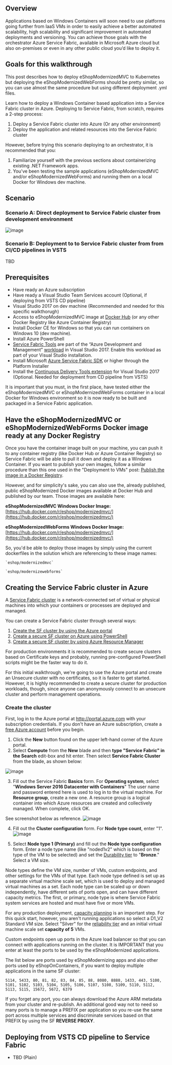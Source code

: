 ##  Overview
Applications based on Windows Containers will soon need to use platforms going further from IaaS VMs in order to easily achieve a better automated scalability, high scalability and significant improvement in automated deployments and versioning. You can achieve those goals with the orchestrator Azure Service Fabric, available in Microsoft Azure cloud but also on-premises or even in any other public cloud you’d like to deploy it.

##  Goals for this walkthrough
This post describes how to deploy eShopModernizedMVC to Kubernetes but deploying the eShopModernizedWebForms should be pretty similar, so you can use almost the same procedure but using different deployment .yml files.

Learn how to deploy a Windows Container based application into a Service Fabric cluster in Azure. Deploying to Service Fabric, from scratch, requires a 2-step process:
1. Deploy a Service Fabric cluster into Azure (Or any other environment)
2. Deploy the application and related resources into the Service Fabric cluster

However, before trying this scenario deploying to an orchestrator, it is recommended that you:
1. Familiarize yourself with the previous sections about containerizing existing .NET Framework apps.
2. You’ve been testing the sample applications (eShopModernizedMVC and/or eShopModernizedWebForms) and running them on a local Docker for Windows dev machine.

##  Scenario

### Scenario A: Direct deployment to Service Fabric cluster from development environment
![image](https://user-images.githubusercontent.com/1712635/30446445-094e998a-993e-11e7-96d8-ed1dd9fef142.png)

### Scenario B: Deployment to to Service Fabric cluster from from CI/CD pipelines in VSTS

TBD


## Prerequisites
- Have ready an Azure subscription
- Have ready a Visual Studio Team Services account (Optional, if deploying from VSTS CD pipeline)
- Visual Studio 2017 on dev machine (Recommended and needed for this specific walkthorugh)
- Access to eShopModernizedMVC image at [Docker Hub](https://hub.docker.com/) (or any other Docker Registry like Azure Container Registry)
- Install Docker CE for Windows so that you can run containers on Windows 10 (dev machine).
- Install Azure PowerShell
- [Service Fabric Tools](https://blogs.msdn.microsoft.com/azureservicefabric/2017/03/17/visual-studio-2017-and-service-fabric-tools/) are part of the “Azure Development and Management” [workload](https://www.visualstudio.com/vs/visual-studio-workloads/) in Visual Studio 2017. Enable this workload as part of your Visual Studio installation.
- Install Microsoft [Azure Service Fabric SDK](http://www.microsoft.com/web/handlers/webpi.ashx?command=getinstallerredirect&appid=MicrosoftAzure-ServiceFabric-CoreSDK) or higher through the Platform Installer
- Install the [Continuous Delivery Tools extension](https://aka.ms/cd4vs) for Visual Studio 2017 (Optional. Needed for deployment from CD pipeline from VSTS)

It is important that you must, in the first place, have tested either the eShopModernizedMVC or eShopModernizedWebForms container in a local Docker for Windows environment so it is now ready to be built and packaged in a Service Fabric application.

## Have the eShopModernizedMVC or eShopModernizedWebForms Docker image ready at any Docker Registry

Once you have the container image built on your machine, you can push it to any container registry (like Docker Hub or Azure Container Registry) so Service Fabric will be able to pull it down and deploy it as a Windows Container.
If you want to publish your own images, follow a similar procedure than this one used in the "Deployment to VMs" post: [Publish the image in a Docker Registry](https://github.com/dotnet-architecture/eShopModernizing/wiki/03.-How-to-deploy-your-Windows-Containers-based-app-into-Azure-VMs-(Including-CI-CD)#publish-the-image-in-a-docker-registry-docker-hub-of-azure-container-registry).

However, and for simplicity's sake, you can also use the, already published, public eShopModernized Docker images available at Docker Hub and published by our team. Those images are available here:

**eShopModernizedMVC Windows Docker Image:** [https://hub.docker.com/r/eshop/modernizedmvc/](https://hub.docker.com/r/eshop/modernizedmvc/) 

**eShopModernizedWebForms Windows Docker Image:** [https://hub.docker.com/r/eshop/modernizedmvc/](https://hub.docker.com/r/eshop/modernizedmvc/) 

So, you'd be able to deploy those images by simply using the current dockerfiles in the solution which are referencing to these image names:

    `eshop/modernizedmvc`

    `eshop/modernizewebforms`

## Creating the Service Fabric cluster in Azure

A [Service Fabric cluster](https://docs.microsoft.com/en-us/azure/service-fabric/service-fabric-deploy-anywhere) is a network-connected set of virtual or physical machines into which your containers or processes are deployed and managed.

You can create a Service Fabric cluster through several ways:
1. [Create the SF cluster by using the Azure portal](https://docs.microsoft.com/en-us/azure/service-fabric/service-fabric-get-started-azure-cluster)
2. [Create a secure SF cluster on Azure using PowerShell](https://docs.microsoft.com/en-us/azure/service-fabric/service-fabric-tutorial-create-cluster-azure-ps)
3. [Create a secure SF cluster by using Azure Resource Manager](https://docs.microsoft.com/en-us/azure/service-fabric/service-fabric-cluster-creation-via-arm)

For production environments it is recommended to create secure clusters based on Certificate keys and probably, running pre-configured PowerShell scripts might be the faster way to do it.

For this initial walkthrough, we're going to use the Azure portal and create an Unsecure cluster with no certificates, so it is faster to get started. However, it is highly recommended to create a secure cluster for production workloads, though, since anyone can anonymously connect to an unsecure cluster and perform management operations.

### Create the cluster

First, log in to the Azure portal at http://portal.azure.com with your subscription credentials.
If you don't have an Azure subscription, create a [free Azure account](https://azure.microsoft.com/free/?WT.mc_id=A261C142F) before you begin.

1. Click the **New** button found on the upper left-hand corner of the Azure portal.
2. Select **Compute** from the **New** blade and then **type "Service Fabric" in the Search** edit-box and hit enter. Then select **Service Fabric Cluster** from the blade, as shown below:

![image](https://user-images.githubusercontent.com/1712635/30459069-36dfec12-9963-11e7-8d5e-b32529ab9826.png)

3. Fill out the Service Fabric **Basics** form. For **Operating system**, select "**Windows Server 2016 Datacenter with Containers**" The user name and password entered here is used to log in to the virtual machine. For **Resource group**, create a new one. A resource group is a logical container into which Azure resources are created and collectively managed. When complete, click OK. 

See screenshot below as reference.
![image](https://user-images.githubusercontent.com/1712635/30459153-c24dfa8c-9963-11e7-92ec-95b151d12c73.png)

4. Fill out the **Cluster configuration** form. For **Node type count**, enter "1".
![image](https://user-images.githubusercontent.com/1712635/30459334-e1b02412-9964-11e7-8bf1-a14b39f66e07.png)

5. Select **Node type 1 (Primary)** and fill out the **Node type configuration** form. Enter a node type name (like "noded1v2" which is based on the type of the VM to be selected)  and set the [Durability tier](https://docs.microsoft.com/en-us/azure/service-fabric/service-fabric-cluster-capacity#the-durability-characteristics-of-the-cluster) to "**Bronze**." Select a VM size.

Node types define the VM size, number of VMs, custom endpoints, and other settings for the VMs of that type. Each node type defined is set up as a separate virtual machine scale set, which is used to deploy and managed virtual machines as a set. Each node type can be scaled up or down independently, have different sets of ports open, and can have different capacity metrics. The first, or primary, node type is where Service Fabric system services are hosted and must have five or more VMs.

For any production deployment, [capacity planning](https://docs.microsoft.com/en-us/azure/service-fabric/service-fabric-cluster-capacity) is an important step. For this quick start, however, you aren't running applications so select a D1_V2 Standard VM size. Select "Silver" for the [reliability tier](https://docs.microsoft.com/en-us/azure/service-fabric/service-fabric-cluster-capacity#the-reliability-characteristics-of-the-cluster) and an initial virtual machine scale set **capacity of 5** VMs.

Custom endpoints open up ports in the Azure load balancer so that you can connect with applications running on the cluster. It is IMPORTANT that you enter at least the ports to be used by the eShopModernized applications.

The list below are ports used by eShopModernizing apps and also other ports used by eShopOnContainers, if you want to deploy multiple applications in the same SF cluster:

    5114, 5433, 80, 81, 82, 83, 84, 85, 88, 8080, 8888, 1433, 443, 5100, 5101, 5102, 5103, 5104, 5105, 5106, 5107, 5108, 5109, 5110, 5112, 5113, 5115, 15672, 5672, 6379 

If you forget any port, you can always download the Azure ARM metadata from your cluster and re-publish.
An additional good way not to need so many ports is to manage a PREFIX per application so you re-use the same port across multiple services and discriminate services based on that PREFIX by using the SF **REVERSE PROXY**.





## Deploying from VSTS CD pipeline to Service Fabric  
- TBD (Plain)



